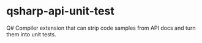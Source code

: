 # qsharp-api-unit-test
Q# Compiler extension that can strip code samples from API docs and turn them into unit tests.

